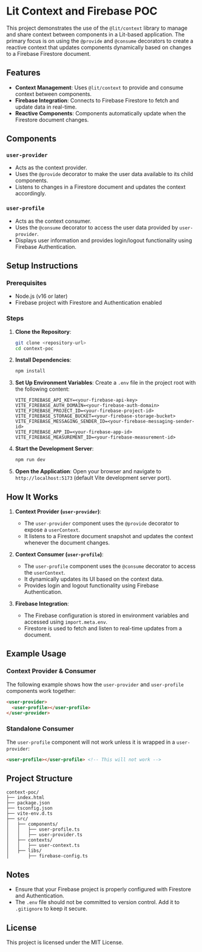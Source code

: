 # Lit Context and Firebase POC 

This project demonstrates the use of the `@lit/context` library to manage and share context between components in a Lit-based application. The primary focus is on using the `@provide` and `@consume` decorators to create a reactive context that updates components dynamically based on changes to a Firebase Firestore document.

## Features
- **Context Management**: Uses `@lit/context` to provide and consume context between components.
- **Firebase Integration**: Connects to Firebase Firestore to fetch and update data in real-time.
- **Reactive Components**: Components automatically update when the Firestore document changes.

## Components

### `user-provider`
- Acts as the context provider.
- Uses the `@provide` decorator to make the user data available to its child components.
- Listens to changes in a Firestore document and updates the context accordingly.

### `user-profile`
- Acts as the context consumer.
- Uses the `@consume` decorator to access the user data provided by `user-provider`.
- Displays user information and provides login/logout functionality using Firebase Authentication.

## Setup Instructions

### Prerequisites
- Node.js (v16 or later)
- Firebase project with Firestore and Authentication enabled

### Steps
1. **Clone the Repository**:
   ```bash
   git clone <repository-url>
   cd context-poc
   ```

2. **Install Dependencies**:
   ```bash
   npm install
   ```

3. **Set Up Environment Variables**:
   Create a `.env` file in the project root with the following content:
   ```env
   VITE_FIREBASE_API_KEY=<your-firebase-api-key>
   VITE_FIREBASE_AUTH_DOMAIN=<your-firebase-auth-domain>
   VITE_FIREBASE_PROJECT_ID=<your-firebase-project-id>
   VITE_FIREBASE_STORAGE_BUCKET=<your-firebase-storage-bucket>
   VITE_FIREBASE_MESSAGING_SENDER_ID=<your-firebase-messaging-sender-id>
   VITE_FIREBASE_APP_ID=<your-firebase-app-id>
   VITE_FIREBASE_MEASUREMENT_ID=<your-firebase-measurement-id>
   ```

4. **Start the Development Server**:
   ```bash
   npm run dev
   ```

5. **Open the Application**:
   Open your browser and navigate to `http://localhost:5173` (default Vite development server port).

## How It Works

1. **Context Provider (`user-provider`)**:
   - The `user-provider` component uses the `@provide` decorator to expose a `userContext`.
   - It listens to a Firestore document snapshot and updates the context whenever the document changes.

2. **Context Consumer (`user-profile`)**:
   - The `user-profile` component uses the `@consume` decorator to access the `userContext`.
   - It dynamically updates its UI based on the context data.
   - Provides login and logout functionality using Firebase Authentication.

3. **Firebase Integration**:
   - The Firebase configuration is stored in environment variables and accessed using `import.meta.env`.
   - Firestore is used to fetch and listen to real-time updates from a document.

## Example Usage

### Context Provider & Consumer
The following example shows how the `user-provider` and `user-profile` components work together:

```html
<user-provider>
  <user-profile></user-profile>
</user-provider>
```

### Standalone Consumer
The `user-profile` component will not work unless it is wrapped in a `user-provider`:

```html
<user-profile></user-profile> <!-- This will not work -->
```

## Project Structure
```
context-poc/
├── index.html
├── package.json
├── tsconfig.json
├── vite-env.d.ts
├── src/
│   ├── components/
│   │   ├── user-profile.ts
│   │   ├── user-provider.ts
│   ├── contexts/
│   │   ├── user-context.ts
│   ├── libs/
│       ├── firebase-config.ts
```

## Notes
- Ensure that your Firebase project is properly configured with Firestore and Authentication.
- The `.env` file should not be committed to version control. Add it to `.gitignore` to keep it secure.

## License
This project is licensed under the MIT License.
